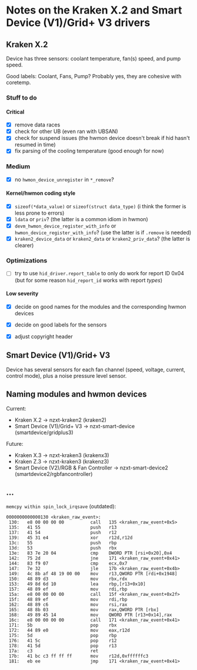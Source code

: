 # Notes on the Kraken X.2 and Smart Device (V1)/Grid+ V3 drivers

## Kraken X.2

Device has three sensors: coolant temperature, fan(s) speed, and pump speed.

Good labels: Coolant, Fans, Pump?  Probably yes, they are cohesive with
coretemp.

### Stuff to do

#### Critical

- [x] remove data races
- [x] check for other UB (even ran with UBSAN)
- [x] check for suspend issues (the hwmon device doesn't break if hid hasn't resumed in time)
- [x] fix parsing of the cooling temperature (good enough for now)

### Medium

- [x] no `hwmon_device_unregister` in `*_remove`?

#### Kernel/hwmon coding style

- [x] `sizeof(*data_value)` or `sizeof(struct data_type)` (i think the former is less prone to errors)
- [x] `ldata` or `priv`? (the latter is a common idiom in hwmon)
- [x] `devm_hwmon_device_register_with_info` or
  `hwmon_device_register_with_info`? (use the latter is if `.remove` is needed)
- [x] `kraken2_device_data` or `kraken2_data` or `kraken2_priv_data`? (the latter is clearer)

### Optimizations

- [ ] try to use `hid_driver.report_table` to only do work for report ID 0x04
  (but for some reason `hid_report_id` works with report *types*)

#### Low severity

- [x] decide on good names for the modules and the corresponding hwmon devices
- [x] decide on good labels for the sensors
- [x] adjust copyright header


## Smart Device (V1)/Grid+ V3

Device has several sensors for each fan channel (speed, voltage, current,
control mode), plus a noise pressure level sensor.


## Naming modules and hwmon devices

Current:
- Kraken X.2 -> nzxt-kraken2 (kraken2)
- Smart Device (V1)/Grid+ V3 -> nzxt-smart-device (smartdevice/gridplus3)

Future:
- Kraken X.3 -> nzxt-kraken3 (krakenx3)
- Kraken Z.3 -> nzxt-kraken3 (krakenz3)
- Smart Device (V2)/RGB & Fan Controller -> nzxt-smart-device2 (smartdevice2/rgbfancontroller)


## ...

`memcpy within spin_lock_irqsave` (outdated):

```
0000000000000130 <kraken_raw_event>:
 130:   e8 00 00 00 00          call   135 <kraken_raw_event+0x5>
 135:   41 55                   push   r13
 137:   41 54                   push   r12
 139:   45 31 e4                xor    r12d,r12d
 13c:   55                      push   rbp
 13d:   53                      push   rbx
 13e:   83 7e 20 04             cmp    DWORD PTR [rsi+0x20],0x4
 142:   75 2d                   jne    171 <kraken_raw_event+0x41>
 144:   83 f9 07                cmp    ecx,0x7
 147:   7e 32                   jle    17b <kraken_raw_event+0x4b>
 149:   4c 8b af 48 19 00 00    mov    r13,QWORD PTR [rdi+0x1948]
 150:   48 89 d3                mov    rbx,rdx
 153:   49 8d 6d 10             lea    rbp,[r13+0x10]
 157:   48 89 ef                mov    rdi,rbp
 15a:   e8 00 00 00 00          call   15f <kraken_raw_event+0x2f>
 15f:   48 89 ef                mov    rdi,rbp
 162:   48 89 c6                mov    rsi,rax
 165:   48 8b 03                mov    rax,QWORD PTR [rbx]
 168:   49 89 45 14             mov    QWORD PTR [r13+0x14],rax
 16c:   e8 00 00 00 00          call   171 <kraken_raw_event+0x41>
 171:   5b                      pop    rbx
 172:   44 89 e0                mov    eax,r12d
 175:   5d                      pop    rbp
 176:   41 5c                   pop    r12
 178:   41 5d                   pop    r13
 17a:   c3                      ret    
 17b:   41 bc c3 ff ff ff       mov    r12d,0xffffffc3
 181:   eb ee                   jmp    171 <kraken_raw_event+0x41>
 ```
